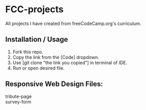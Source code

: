 # FCC-projects
All projects I have created from freeCodeCamp.org's curriculum.

## Installation / Usage
1. Fork this repo.
2. Copy the link from the [Code] dropdown.
3. Use [git clone "the link you copied"] in terminal of IDE.
4. Run or open desired file.

## Responsive Web Design Files:
tribute-page<br>
survey-form